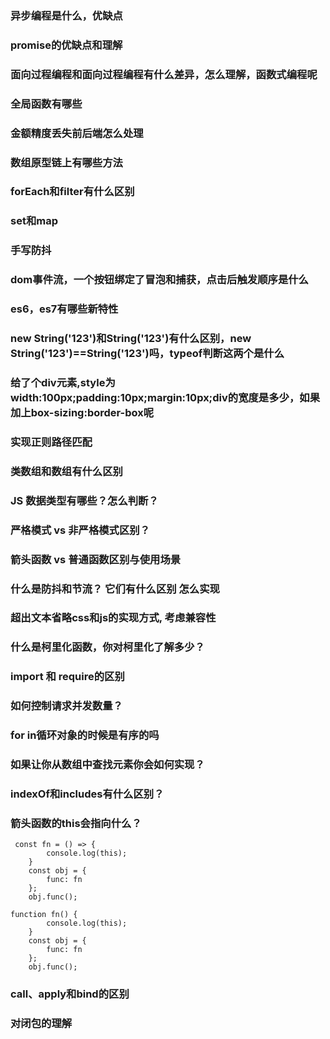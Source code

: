 ### 异步编程是什么，优缺点

### promise的优缺点和理解

### 面向过程编程和面向过程编程有什么差异，怎么理解，函数式编程呢

### 全局函数有哪些

### 金额精度丢失前后端怎么处理

### 数组原型链上有哪些方法

### forEach和filter有什么区别

### set和map


### 手写防抖

### dom事件流，一个按钮绑定了冒泡和捕获，点击后触发顺序是什么


### es6，es7有哪些新特性

### new String('123')和String('123')有什么区别，new String('123')==String('123')吗，typeof判断这两个是什么

### 给了个div元素,style为width:100px;padding:10px;margin:10px;div的宽度是多少，如果加上box-sizing:border-box呢

### 实现正则路径匹配

### 类数组和数组有什么区别

### JS 数据类型有哪些？怎么判断？

### 严格模式 vs 非严格模式区别？

### 箭头函数 vs 普通函数区别与使用场景

### 什么是防抖和节流？ 它们有什么区别 怎么实现

### 超出文本省略css和js的实现方式, 考虑兼容性

### 什么是柯里化函数，你对柯里化了解多少？

### import 和 require的区别

### 如何控制请求并发数量？


### for in循环对象的时候是有序的吗


### 如果让你从数组中查找元素你会如何实现？

### indexOf和includes有什么区别？

### 箭头函数的this会指向什么？
```
 const fn = () => {
        console.log(this);
    }
    const obj = {
        func: fn
    };
    obj.func();

```

```
function fn() {
        console.log(this);
    }
    const obj = {
        func: fn
    };
    obj.func();
```

### call、apply和bind的区别

### 对闭包的理解
